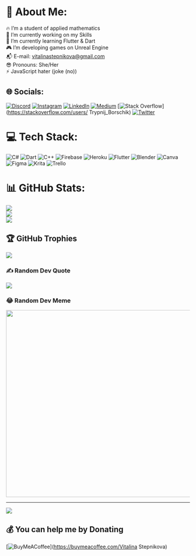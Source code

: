 # 💫 About Me:
🔥 I’m a student of applied mathematics<br>📝 I’m currently working on my Skills<br>🦋 I’m currently learning Flutter & Dart<br>🎮 I’m developing games on Unreal Engine<br>📬 E-mail: vitalinastepnikova@gmail.com<br>😎 Pronouns: She/Her<br>⚡ JavaScript hater (joke (no))


## 🌐 Socials:
[![Discord](https://img.shields.io/badge/Discord-%237289DA.svg?logo=discord&logoColor=white)](discordapp.com/users//borshik_#0543) [![Instagram](https://img.shields.io/badge/Instagram-%23E4405F.svg?logo=Instagram&logoColor=white)](https://instagram.com/fuschsisst) [![LinkedIn](https://img.shields.io/badge/LinkedIn-%230077B5.svg?logo=linkedin&logoColor=white)](https://linkedin.com/in/vitalina-stepnikova) [![Medium](https://img.shields.io/badge/Medium-12100E?logo=medium&logoColor=white)](https://medium.com/@vitalina-stepnikova) [![Stack Overflow](https://img.shields.io/badge/-Stackoverflow-FE7A16?logo=stack-overflow&logoColor=white)](https://stackoverflow.com/users/ Trypnij_Borschik) [![Twitter](https://img.shields.io/badge/Twitter-%231DA1F2.svg?logo=Twitter&logoColor=white)](https://twitter.com/_borschik) 

# 💻 Tech Stack:
![C#](https://img.shields.io/badge/c%23-%23239120.svg?style=for-the-badge&logo=c-sharp&logoColor=white) ![Dart](https://img.shields.io/badge/dart-%230175C2.svg?style=for-the-badge&logo=dart&logoColor=white) ![C++](https://img.shields.io/badge/c++-%2300599C.svg?style=for-the-badge&logo=c%2B%2B&logoColor=white) ![Firebase](https://img.shields.io/badge/firebase-%23039BE5.svg?style=for-the-badge&logo=firebase) ![Heroku](https://img.shields.io/badge/heroku-%23430098.svg?style=for-the-badge&logo=heroku&logoColor=white) ![Flutter](https://img.shields.io/badge/Flutter-%2302569B.svg?style=for-the-badge&logo=Flutter&logoColor=white) ![Blender](https://img.shields.io/badge/blender-%23F5792A.svg?style=for-the-badge&logo=blender&logoColor=white) ![Canva](https://img.shields.io/badge/Canva-%2300C4CC.svg?style=for-the-badge&logo=Canva&logoColor=white) 	![Figma](https://img.shields.io/badge/figma-%23F24E1E.svg?style=for-the-badge&logo=figma&logoColor=white) ![Krita](https://img.shields.io/badge/Krita-203759?style=for-the-badge&logo=krita&logoColor=EEF37B) ![Trello](https://img.shields.io/badge/Trello-%23026AA7.svg?style=for-the-badge&logo=Trello&logoColor=white)
# 📊 GitHub Stats:
![](https://github-readme-stats.vercel.app/api?username=Borschik0&theme=tokyonight&hide_border=true&include_all_commits=false&count_private=true)<br/>
![](https://github-readme-streak-stats.herokuapp.com/?user=Borschik0&theme=tokyonight&hide_border=true)<br/>
![](https://github-readme-stats.vercel.app/api/top-langs/?username=Borschik0&theme=tokyonight&hide_border=true&include_all_commits=false&count_private=true&layout=compact)

## 🏆 GitHub Trophies
![](https://github-profile-trophy.vercel.app/?username=Borschik0&theme=tokyonight&no-frame=true&no-bg=false&margin-w=4)

### ✍️ Random Dev Quote
![](https://quotes-github-readme.vercel.app/api?type=horizontal&theme=tokyonight)

### 😂 Random Dev Meme
<img src="https://random-memer.herokuapp.com/" width="512px"/>

---
[![](https://visitcount.itsvg.in/api?id=Borschik0&icon=5&color=10)](https://visitcount.itsvg.in)

  ## 💰 You can help me by Donating
  [![BuyMeACoffee](https://img.shields.io/badge/Buy%20Me%20a%20Coffee-ffdd00?style=for-the-badge&logo=buy-me-a-coffee&logoColor=black)](https://buymeacoffee.com/Vitalina Stepnikova) 

  <!-- Proudly created with GPRM ( https://gprm.itsvg.in ) -->
  
